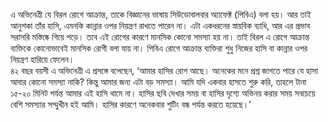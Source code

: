 এ অভিনেত্রী যে বিরল রোগে আক্রান্ত, তাকে বিজ্ঞানের ভাষায় সিউডোবালবার অ্যাফেক্ট (পিবিএ) বলা হয়। আর তাই আনুশকা তাঁর হাসি, এমনকি কান্নার ওপর নিয়ন্ত্রণ রাখতে পারেন না। এটা একধরনের স্নায়বিক ব্যাধি, আর এর প্রভাব সরাসরি মস্তিষ্কে গিয়ে পড়ে। তবে এই রোগের কারণে মানসিক কোনো সমস্যা হয় না। তাই বিরল এ রোগে আক্রান্ত ব্যক্তিকে কোনোভাবেই মানসিক রোগী বলা যায় না। পিবিএ রোগে আক্রান্ত ব্যক্তিরা শুধু নিজের হাসি বা কান্নার ওপর নিয়ন্ত্রণ হারিয়ে ফেলেন।  
৪২ বছর বয়সী এ অভিনেত্রী এ প্রসঙ্গে বলেছেন, ‘আমার হাসির রোগ আছে। অনেকের মনে প্রশ্ন জাগতে পারে যে হাসা আবার কোনো সমস্যা নাকি? কিন্তু আমার জন্য এটা বড় সমস্যা। আমি যদি একবার হাসতে শুরু করি, তাহলে টানা ১৫-২০ মিনিট পর্যন্ত আমার এই হাসি থামে না। হাসির ছবি দেখার সময় বা হাসির দৃশ্যে অভিনয় করার সময় সবচেয়ে বেশি সমস্যার সম্মুখীন হই আমি। হাসির কারণে অনেকবার শুটিং বন্ধ পর্যন্ত করতে হয়েছে।’
